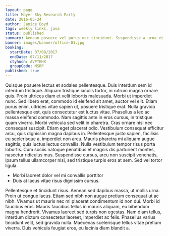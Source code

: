 ```yaml
---
layout: page
title: Mayer Sky Research Party
date: 2016-05-24
author: Janice Boyd
tags: weekly links, java
status: published
summary: Aenean posuere vel purus nec tincidunt. Suspendisse a urna et.
banner: images/banner/office-01.jpg
booking:
  startDate: 07/08/2017
  endDate: 07/11/2017
  ctyhocn: AVPTKHX
  groupCode: MSRP
published: true
---
```

Quisque posuere lectus et sodales pellentesque. Duis interdum sem id interdum tristique. Aliquam tristique iaculis tortor, in rutrum magna ornare quis. Proin ultrices diam et velit lobortis malesuada. Morbi ut imperdiet nunc. Sed libero erat, commodo id eleifend sit amet, auctor vel elit. Etiam purus enim, ultrices vitae sapien ut, posuere tristique erat.
Nulla gravida pellentesque est, quis consectetur est luctus vitae. Phasellus a leo ac massa eleifend commodo. Nam sagittis ante in eros cursus, in tristique quam viverra. Morbi vehicula sed velit in pharetra. Cras ornare nisl nec consequat suscipit. Etiam eget placerat odio. Vestibulum consequat efficitur arcu, quis dignissim magna dapibus in. Pellentesque justo sapien, facilisis eu scelerisque a, imperdiet non arcu. Mauris pharetra mi aliquam augue sagittis, quis luctus lectus convallis. Nulla vestibulum tempor risus porta lobortis. Cum sociis natoque penatibus et magnis dis parturient montes, nascetur ridiculus mus. Suspendisse cursus, arcu non suscipit venenatis, ipsum tellus ullamcorper nisi, sed tristique turpis eros at sem. Sed vel tortor ligula.

* Morbi laoreet dolor vel mi convallis porttitor
* Duis at lacus vitae risus dignissim cursus.

Pellentesque et tincidunt risus. Aenean sed dapibus massa, ut mollis urna. Proin ut congue lacus. Etiam sed nibh non augue pretium consequat ut ac nibh. Vivamus ut mauris nec mi placerat condimentum id non dui. Morbi id faucibus eros. Mauris faucibus tellus in mauris aliquam, eu bibendum magna hendrerit. Vivamus laoreet sed turpis non egestas. Nam diam tellus, interdum dictum consectetur laoreet, imperdiet ac felis. Phasellus varius tincidunt velit, sed gravida nulla. Maecenas scelerisque tellus vitae pretium viverra. Duis vehicula feugiat eros, eu lacinia diam blandit a.
